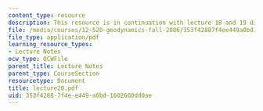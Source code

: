 ```yaml
---
content_type: resource
description: This resource is in continuation with lecture 18 and 19 discussing plates.
file: /media/courses/12-520-geodynamics-fall-2006/353f42887f4ee449a0bd1602660dd0ae_lecture20.pdf
file_type: application/pdf
learning_resource_types:
- Lecture Notes
ocw_type: OCWFile
parent_title: Lecture Notes
parent_type: CourseSection
resourcetype: Document
title: lecture20.pdf
uid: 353f4288-7f4e-e449-a0bd-1602660dd0ae
---
```

